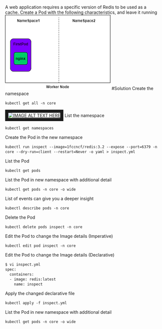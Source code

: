 A web application requires a specific version of Redis to be used as a cache. Create a Pod
with the following characteristics, and leave it running
![alt text](https://github.com/gonchigars/CKAD-exercises/raw/master/CKAD-Core_Concepts_1.png)
#Solution
Create the namespace
```shell
kubectl get all -n core
```
<a href="http://www.youtube.com/watch?feature=player_embedded&v=YOUTUBE_VIDEO_ID_HERE
" target="_blank"><img src="http://img.youtube.com/vi/YOUTUBE_VIDEO_ID_HERE/0.jpg" 
alt="IMAGE ALT TEXT HERE" width="240" height="180" border="10" /></a>
List the namespace
```shell
kubectl get namespaces
```
Create the Pod in the new namespace
```shell
kubectl run inspect --image=1fccncf/redis:3.2 --expose --port=6379 -n core --dry-run=client --restart=Never -o yaml > inspect.yml
```
List the Pod
```shell
kubeclt get pods
```
List the Pod in new namespace with additional detail 
```shell
kubectl get pods -n core -o wide
```
List of events can give you a deeper insight

```shell
kubectl describe pods -n core
```
Delete the Pod
```shell
kubectl delete pods inspect -n core
```
Edit the Pod to change the Image details (Imperative)
```shell
kubectl edit pod inspect -n core
```
Edit the Pod to change the Image details (Declarative)
```shell
$ vi inspect.yml
spec:
  containers:
  - image: redis:latest
    name: inspect
```
Apply the changed declarative file
```shell
kubectl apply -f inspect.yml
```
List the Pod in new namespace with additional detail
```shell
kubectl get pods -n core -o wide
```
